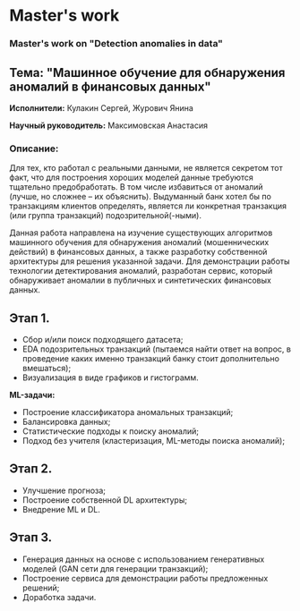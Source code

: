 # **Master's work**
### Master's work on "Detection anomalies in data"

## **Тема:** "Машинное обучение для обнаружения аномалий в финансовых данных"

**Исполнители:** Кулакин Сергей, Журович Янина

**Научный руководитель:** Максимовская Анастасия

### Описание:
Для тех, кто работал с реальными данными, не является секретом тот факт, что для построения хороших моделей данные требуются тщательно предобработать.
В том числе избавиться от аномалий (лучше, но сложнее – их объяснить).
Выдуманный банк хотел бы по транзакциям клиентов определять, является ли конкретная транзакция (или группа транзакций) подозрительной(-ными).

Данная работа направлена на изучение существующих алгоритмов машинного обучения для обнаружения аномалий (мошеннических действий) в финансовых данных, а также разработку собственной архитектуры для решения указанной задачи. Для демонстрации работы технологии детектирования аномалий, разработан сервис, который обнаруживает аномалии в публичных и синтетических финансовых данных.

## Этап 1.

- Сбор и/или поиск подходящего датасета;
- EDA подозрительных транзакций (пытаемся найти ответ на вопрос, в проведение каких именно транзакций банку стоит дополнительно вмешаться);
- Визуализация в виде графиков и гистограмм.

**ML-задачи:**
- Построение классификатора аномальных транзакций;
- Балансировка данных;
- Статистические подходы к поиску аномалий;
- Подход без учителя (кластеризация, ML-методы поиска аномалий);

## Этап 2.

- Улучшение прогноза;
- Построение собственной DL архитектуры;
- Внедрение ML и DL.


## Этап 3.

- Генерация данных на основе с использованием генеративных моделей (GAN сети для генерации транзакций);
- Построение сервиса для демонстрации работы предложенных решений;
- Доработка задачи.
